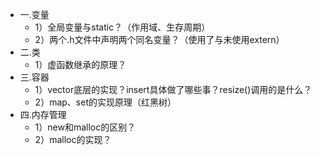 * 一.变量
    * 1）全局变量与static？（作用域、生存周期）
    * 2）两个.h文件中声明两个同名变量？（使用了与未使用extern） 
* 二.类
    * 1）虚函数继承的原理？ 
* 三.容器
    * 1）vector底层的实现？insert具体做了哪些事？resize()调用的是什么？
    * 2）map、set的实现原理（红黑树）
* 四.内存管理
    * 1）new和malloc的区别？
    * 2）malloc的实现？

